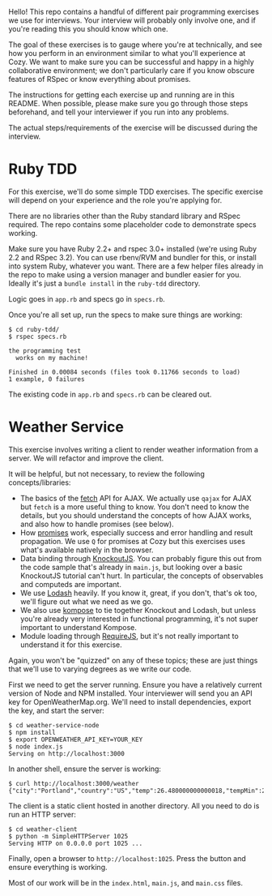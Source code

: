Hello!
This repo contains a handful of different pair programming exercises
we use for interviews. Your interview will probably only involve one,
and if you're reading this you should know which one.

The goal of these exercises is to gauge where you're at technically,
and see how you perform in an environment similar to what you'll experience at Cozy.
We want to make sure you can be successful and happy in a highly collaborative environment;
we don't particularly care if you know obscure features of RSpec
or know everything about promises.

The instructions for getting each exercise up and running are in this README.
When possible, please make sure you go through those steps beforehand,
and tell your interviewer if you run into any problems.

The actual steps/requirements of the exercise will be discussed during the interview.

Ruby TDD
===

For this exercise, we'll do some simple TDD exercises.
The specific exercise will depend on your experience and
the role you're applying for.

There are no libraries other than the Ruby standard library and RSpec required.
The repo contains some placeholder code to demonstrate specs working.

Make sure you have Ruby 2.2+ and rspec 3.0+ installed (we're using Ruby 2.2 and RSpec 3.2).
You can use rbenv/RVM and bundler for this, or install into system Ruby, whatever you want.
There are a few helper files already in the repo to make using a version manager and bundler easier for you.
Ideally it's just a `bundle install` in the `ruby-tdd` directory.

Logic goes in `app.rb` and specs go in `specs.rb`.

Once you're all set up, run the specs to make sure things are working:

```
$ cd ruby-tdd/
$ rspec specs.rb 

the programming test
  works on my machine!

Finished in 0.00084 seconds (files took 0.11766 seconds to load)
1 example, 0 failures
```

The existing code in `app.rb` and `specs.rb` can be cleared out.


Weather Service
===

This exercise involves writing a client to render weather information from
a server. We will refactor and improve the client.

It will be helpful, but not necessary, to review the following concepts/libraries:

- The basics of the
  [fetch](https://davidwalsh.name/fetch) API for AJAX.
  We actually use `qajax` for AJAX but `fetch` is a more useful thing to know.
  You don't need to know the details, but you should understand the concepts
  of how AJAX works, and also how to handle promises (see below).
- How [promises](https://davidwalsh.name/promises) work,
  especially success and error handling and result propagation.
  We use `Q` for promises at Cozy but this exercises uses
  what's available natively in the browser.
- Data binding through [KnockoutJS](http://knockoutjs.com/documentation/introduction.html).
  You can probably figure this out from the code sample that's already in `main.js`,
  but looking over a basic KnockoutJS tutorial can't hurt.
  In particular, the concepts of observables and computeds are important.
- We use [Lodash](https://lodash.com/docs) heavily.
  If you know it, great, if you don't, that's ok too,
  we'll figure out what we need as we go.
- We also use [kompose](https://github.com/pietvanzoen/knockout-kompose)
  to tie together Knockout and Lodash, but unless you're already very interested
  in functional programming, it's not super important to understand Kompose.
- Module loading through [RequireJS](https://requirejs.org),
  but it's not really important to understand it for this exercise.

Again, you won't be "quizzed" on any of these topics;
these are just things that we'll use to varying degrees
as we write our code.

First we need to get the server running.
Ensure you have a relatively current version of Node and NPM installed.
Your interviewer will send you an API key for OpenWeatherMap.org.
We'll need to install dependencies, export the key, and start the server:

```
$ cd weather-service-node
$ npm install
$ export OPENWEATHER_API_KEY=YOUR_KEY
$ node index.js
Serving on http://localhost:3000
```

In another shell, ensure the server is working:

```
$ curl http://localhost:3000/weather
{"city":"Portland","country":"US","temp":26.480000000000018,"tempMin":25,"tempMax":28.33000000000004,"weather":"Clouds","windSpeed":3.1,"windDirection":20}
```

The client is a static client hosted in another directory.
All you need to do is run an HTTP server:

```
$ cd weather-client
$ python -m SimpleHTTPServer 1025
Serving HTTP on 0.0.0.0 port 1025 ...
```

Finally, open a browser to `http://localhost:1025`.
Press the button and ensure everything is working.

Most of our work will be in the `index.html`, `main.js`, and `main.css` files.
